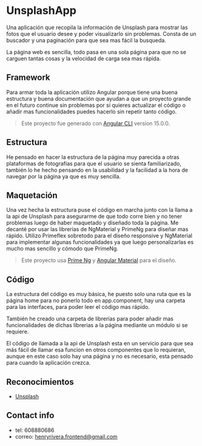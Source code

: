# UnsplashApp

Una aplicación que recopila la información de Unsplash para mostrar las fotos que el usuario desee y poder visualizarlo sin problemas. Consta de un buscador y una paginación para que sea mas fácil la busqueda.

La página web es sencilla, todo pasa en una sola página para que no se carguen tantas cosas y la velocidad de carga sea mas rápida.


## Framework

Para armar toda la aplicación utilizo Angular porque tiene una buena estructura y buena documentación que ayudan a que un proyecto grande en el futuro continue sin problemas por si quieres actualizar el código o añadir mas funcionalidades puedes hacerlo sin repetir tanto código.

> Este proyecto fue generado con [Angular CLI](https://github.com/angular/angular-cli) version 15.0.0.

## Estructura

He pensado en hacer la estructura de la página muy parecida a otras plataformas de fotografías para que el usuario se sienta familiarizado, también lo he hecho pensando en la usabilidad y la facilidad a la hora de navegar por la página ya que es muy sencilla.


## Maquetación

Una vez hecha la estructura puse el código en marcha junto con la llama a la api de Unsplash para asegurarme de que todo corre bien y no tener problemas luego de haber maquetado y diseñado toda la página. Me decanté por usar las librerías de NgMaterial
y PrimeNg para diseñar mas rápido. Utilizo Primeflex sobretodo para el diseño responsive y NgMaterial para implementar algunas funcionalidades ya que luego personalizarlas es mucho mas sencillo y cómodo que PrimeNg.

> Este proyecto usa [Prime Ng](https://primeng.org/) y [Angular Material](https://material.angular.io//) para el diseño.


## Código

La estructura del código es muy básica, he puesto solo una ruta que es la página home para no ponerlo todo en app.component, hay una carpeta para las interfaces, para poder leer el código mas rápido.

También he creado una carpeta de librerías para poder añadir mas funcionalidades de dichas librerias a la página mediante un módulo si se requiere.

El código de llamada a la api de Unsplash esta en un servicio para que sea más fácil de llamar esa funcion en otros componentes que lo requieran, aunque en este caso solo hay una página y no es necesario, esta pensado para cuando la aplicación crezca.

## Reconocimientos

* [Unsplash]('https://unsplash.com/developers)

## Contact info

* tel: 608880686
* correo: henryrivera.frontend@gmail.com






